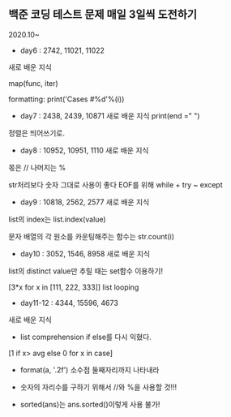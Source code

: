 ## 백준 코딩 테스트 문제 매일 3일씩 도전하기
2020.10~

* day6 : 2742, 11021, 11022

새로 배운 지식

map(func, iter)

formatting: print('Cases #%d'%(i))

* day7 : 2438, 2439, 10871
새로 배운 지식
print(end =" ")

정렬은 띄어쓰기로.

* day8 : 10952, 10951, 1110
새로 배운 지식

몫은 //
나머지는 %

str처리보다 숫자 그대로 사용이 좋다 
EOF를 위해 while + try ~ except

* day9 : 10818, 2562, 2577
새로 배운 지식

list의 index는 list.index(value)

문자 배열의 각 원소를 카운팅해주는 함수는 str.count(i)

* day10 : 3052, 1546, 8958
새로 배운 지식

list의 distinct value만 추릴 때는 set함수 이용하기!

[3*x for x in [111, 222, 333]] list looping

* day11-12 : 4344, 15596, 4673

새로 배운 지식

- list comprehension if else를 다시 익혔다.

[1 if x> avg else 0 for x in case]

- format(a, '.2f') 소수점 둘째자리까지 나타내라

- 숫자의 자리수를 구하기 위해서 //와 %을 사용할 것!!!

- sorted(ans)는 ans.sorted()이렇게 사용 불가!
